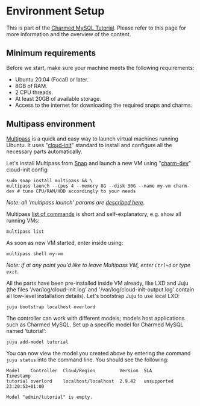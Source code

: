 # Environment Setup

This is part of the [Charmed MySQL Tutorial](/t/charmed-mysql-tutorial-overview/9922?channel=8/edge). Please refer to this page for more information and the overview of the content.

## Minimum requirements

Before we start, make sure your machine meets the following requirements:
- Ubuntu 20.04 (Focal) or later.
- 8GB of RAM.
- 2 CPU threads.
- At least 20GB of available storage.
- Access to the internet for downloading the required snaps and charms.


## Multipass environment
[Multipass](https://multipass.run/) is a quick and easy way to launch virtual machines running Ubuntu. It uses "[cloud-init](https://cloud-init.io/)" standard to install and configure all the necessary parts automatically.

Let's install Multipass from [Snap](https://snapcraft.io/multipass) and launch a new VM using "[charm-dev](https://github.com/canonical/multipass-blueprints/blob/main/v1/charm-dev.yaml)" cloud-init config:
```shell
sudo snap install multipass && \
multipass launch --cpus 4 --memory 8G --disk 30G --name my-vm charm-dev # tune CPU/RAM/HDD accordingly to your needs 
```
*Note: all 'multipass launch' params are [described here](https://multipass.run/docs/launch-command)*.

Multipass [list of commands](https://multipass.run/docs/multipass-cli-commands) is short and self-explanatory, e.g. show all running VMs:
```shell
multipass list
```

As soon as new VM started, enter inside using:
```shell
multipass shell my-vm
```
*Note: if at any point you'd like to leave Multipass VM, enter `Ctrl+d` or type `exit`*.

All the parts have been pre-installed inside VM already, like LXD and Juju (the files '/var/log/cloud-init.log' and '/var/log/cloud-init-output.log' contain all low-level installation details). Let's bootstrap Juju to use local LXD:
```shell
juju bootstrap localhost overlord
```

The controller can work with different models; models host applications such as Charmed MySQL. Set up a specific model for Charmed MySQL named ‘tutorial’:
```shell
juju add-model tutorial
```

You can now view the model you created above by entering the command `juju status` into the command line. You should see the following:
```
Model    Controller  Cloud/Region         Version  SLA          Timestamp
tutorial overlord    localhost/localhost  2.9.42   unsupported  23:20:53+01:00

Model "admin/tutorial" is empty.
```
